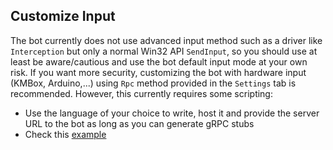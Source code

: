 ## Customize Input
The bot currently does not use advanced input method such as a driver like `Interception` but only a normal Win32 API `SendInput`, so you should use at least be aware/cautious and use the bot default input mode at your own risk. If you want more security, customizing the bot with hardware input (KMBox, Arduino,...) using `Rpc` method provided in the `Settings` tab is recommended. However, this currently requires some scripting:
  - Use the language of your choice to write, host it and provide the server URL to the bot as long as you can generate gRPC stubs
  - Check this [example](https://github.com/sasanquaa/maple-bot/tree/master/examples/python)
